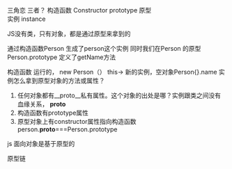 三角恋
三者？  构造函数 Constructor
prototype 原型  
实例 instance


JS没有类，只有对象，都是通过原型来拿到的

通过构造函数Person 生成了person这个实例
同时我们在Person 的原型 Person.prototype
定义了getName方法

构造函数 运行的， new Person（） this-> 新的实例，空对象Person{}.name
实例怎么拿到原型对象的方法或属性？
1. 任何对象都有__proto__私有属性。这个对象的出处是哪？实例跟类之间没有血缘关系，
__proto__
2. 构造函数有prototype属性
3. 原型对象上有constructor属性指向构造函数
person.__proto__===Person.prototype

js 面向对象是基于原型的

原型链
